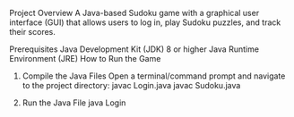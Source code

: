 Project Overview
A Java-based Sudoku game with a graphical user interface (GUI) that allows users to log in, play Sudoku puzzles, and track their scores.

Prerequisites
Java Development Kit (JDK) 8 or higher
Java Runtime Environment (JRE)
How to Run the Game
1. Compile the Java Files
Open a terminal/command prompt and navigate to the project directory:
javac Login.java
javac Sudoku.java

2. Run the Java File
java Login
